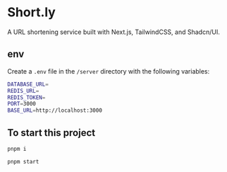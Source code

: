 # Short.ly

A URL shortening service built with Next.js, TailwindCSS, and Shadcn/UI.

## env

Create a `.env` file in the `/server` directory with the following variables:

```bash
DATABASE_URL=
REDIS_URL=
REDIS_TOKEN=
PORT=3000
BASE_URL=http://localhost:3000
```

## To start this project

```bash
pnpm i
```

```bash
pnpm start
```

